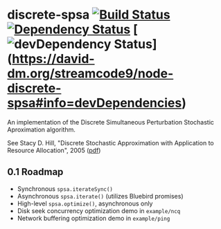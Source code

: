 # discrete-spsa [![Build Status]](https://travis-ci.org/streamcode9/node-discrete-spsa) [![Dependency Status]](https://david-dm.org/streamcode9/node-discrete-spsa) [![devDependency Status]] (https://david-dm.org/streamcode9/node-discrete-spsa#info=devDependencies)

An implementation of the Discrete Simultaneous Perturbation Stochastic Aproximation algorithm.

See Stacy D. Hill, "Discrete Stochastic Approximation with Application to Resource Allocation", 2005 
([pdf])

## 0.1 Roadmap

- Synchronous `spsa.iterateSync()`
- Asynchronous `spsa.iterate()` (utilizes Bluebird promises)
- High-level `spsa.optimize()`, asynchronous only
- Disk seek concurrency optimization demo in `example/ncq`
- Network buffering optimization demo in `example/ping` 

[pdf]: http://www.jhuapl.edu/SPSA/PDF-SPSA/Hill_TechDig05.pdf
[Build Status]: https://travis-ci.org/streamcode9/node-discrete-spsa.svg?branch=master
[Dependency Status]: https://david-dm.org/streamcode9/node-discrete-spsa.svg
[devDependency Status]: https://david-dm.org/streamcode9/node-discrete-spsa/dev-status.svg
